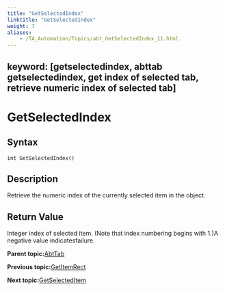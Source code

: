 ```yaml
--- 
title: "GetSelectedIndex"
linktitle: "GetSelectedIndex"
weight: 7
aliases: 
    - /TA_Automation/Topics/abt_GetSelectedIndex_11.html
---
```

keyword: [getselectedindex, abttab getselectedindex, get index of selected tab, retrieve numeric index of selected tab]
---

# GetSelectedIndex

## Syntax

`int GetSelectedIndex()`

## Description

Retrieve the numeric index of the currently selected item in the object.

## Return Value

Integer index of selected item. \(Note that index numbering begins with 1.\)A negative value indicatesfailure.

**Parent topic:**[AbtTab](/TA_Automation/Topics/abt_AbtTab.html)

**Previous topic:**[GetItemRect](/TA_Automation/Topics/abt_GetItemRect_11.html)

**Next topic:**[GetSelectedItem](/TA_Automation/Topics/abt_GetSelectedItem_11.html)

